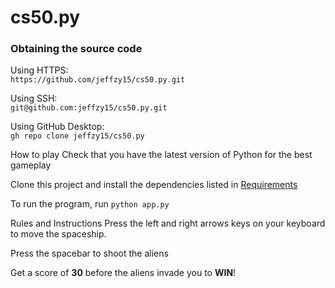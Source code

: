 # cs50.py

### Obtaining the source code

Using HTTPS: <br>
`https://github.com/jeffzy15/cs50.py.git`

Using SSH: <br>
`git@github.com:jeffzy15/cs50.py.git`

Using GitHub Desktop: <br>
`gh repo clone jeffzy15/cs50.py`

How to play
Check that you have the latest version of Python for the best gameplay <br>

Clone this project and install the dependencies listed in [Requirements](https://github.com/jeffzy15/cs50.py/blob/master/requirements.txt) <br>

To run the program, run `python app.py` <br>

Rules and Instructions
Press the left and right arrows keys on your keyboard to move the spaceship. <br>

Press the spacebar to shoot the aliens <br>

Get a score of **30** before the aliens invade you to **WIN**! <br>

